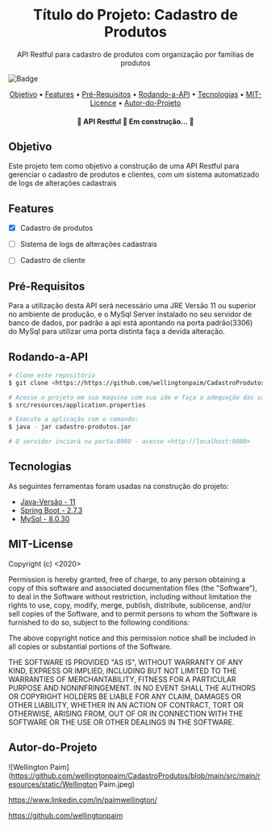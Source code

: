 <h1 align="center">Título do Projeto: Cadastro de Produtos</h1>

<p align="center">API Restful para cadastro de produtos com organização por familias de produtos</p>

![Badge](https://img.shields.io/badge/WJBC-Sofwares-%237159c1?style=for-the-badge&logo=ghost)

<p align="center">
 <a href="#Objetivo">Objetivo</a> •
 <a href="#Features">Features</a> • 
 <a href="#Pré-Requisitos">Pré-Requisitos</a> •
 <a href="#Rodando-a-API">Rodando-a-API</a> • 
 <a href="#Tecnologias">Tecnologias</a> • 
 <a href="#MIT-Licence">MIT-Licence</a> • 
 <a href="#Autor-do-Projeto">Autor-do-Projeto</a>
</p>

<h4 align="center"> 
	🚧  API Restful 🚀 Em construção...  🚧
</h4>

## Objetivo

Este projeto tem como objetivo a construção de uma API Restful para gerenciar o cadastro de produtos e clientes, com um sistema automatizado de logs de alterações cadastrais

## Features

- [x] Cadastro de produtos
- [ ] Sistema de logs de alterações cadastrais
- [ ] Cadastro de cliente


## Pré-Requisitos

Para a utilização desta API será necessário uma JRE Versão 11 ou superior no ambiente de produção, e o MySql Server instalado no seu servidor de banco de dados, por padrão a api está apontando na porta padrão(3306) do MySql para utilizar uma porta distinta faça a devida alteração.

## Rodando-a-API

```bash
# Clone este repositório
$ git clone <https://https://github.com/wellingtonpaim/CadastroProdutos>

# Acesse o projeto em sua maquina com sua ide e faça a adequação das variáveis de ambiente utilizadas para o acesso ao banco de dados, no arquivo application.properties, sendo a variavel da url, do username e da password, respectivamente: DB_URL, DB_USER, DB_KEY, configure estas variáveis com os valores correspondentes ao seu banco de dados. Caso seja necessário alterar a porta de acesso ao banco de dados faça esta alteração no valor que segue na url como por exemplo em: spring.datasource.url=jdbc:mysql://localhost:3306/cadastro-produtos. O arquivo application.properties fica em:
$ src/resources/application.properties

# Execute a aplicação com o comando:
$ java - jar cadastro-produtos.jar

# O servidor inciará na porta:8080 - acesse <http://localhost:8080>
```
## Tecnologias

As seguintes ferramentas foram usadas na construção do projeto:

- [Java-Versão - 11](https://java.com/)
- [Spring Boot - 2.7.3](https://spring.io/projects/spring-boot/)
- [MySql - 8.0.30](https://mysql.com/)

## MIT-License

Copyright (c) <2020> <Wellington Paim>

Permission is hereby granted, free of charge, to any person obtaining a copy
of this software and associated documentation files (the "Software"), to deal
in the Software without restriction, including without limitation the rights
to use, copy, modify, merge, publish, distribute, sublicense, and/or sell
copies of the Software, and to permit persons to whom the Software is
furnished to do so, subject to the following conditions:

The above copyright notice and this permission notice shall be included in all
copies or substantial portions of the Software.

THE SOFTWARE IS PROVIDED "AS IS", WITHOUT WARRANTY OF ANY KIND, EXPRESS OR
IMPLIED, INCLUDING BUT NOT LIMITED TO THE WARRANTIES OF MERCHANTABILITY,
FITNESS FOR A PARTICULAR PURPOSE AND NONINFRINGEMENT. IN NO EVENT SHALL THE
AUTHORS OR COPYRIGHT HOLDERS BE LIABLE FOR ANY CLAIM, DAMAGES OR OTHER
LIABILITY, WHETHER IN AN ACTION OF CONTRACT, TORT OR OTHERWISE, ARISING FROM,
OUT OF OR IN CONNECTION WITH THE SOFTWARE OR THE USE OR OTHER DEALINGS IN THE
SOFTWARE.

## Autor-do-Projeto


![Wellington Paim](https://github.com/wellingtonpaim/CadastroProdutos/blob/main/src/main/resources/static/Wellington Paim.jpeg)

<https://www.linkedin.com/in/paimwellington/>

<https://github.com/wellingtonpaim>